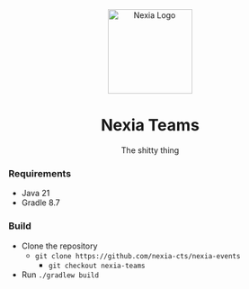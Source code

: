 <div align="center">

<img src="https://notcoded.needs.rest/r/nexia.png" height=150 alt="Nexia Logo"/>
<br>

# Nexia Teams

The shitty thing

</div>

### Requirements

- Java 21
- Gradle 8.7

### Build
- Clone the repository
    - `git clone https://github.com/nexia-cts/nexia-events`
        - `git checkout nexia-teams`
- Run `./gradlew build`

